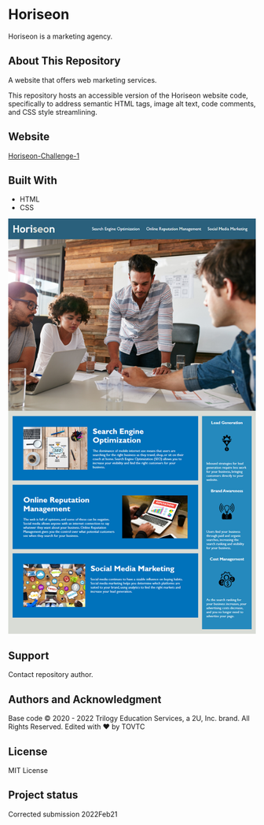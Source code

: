 # Horiseon
Horiseon is a marketing agency.

## About This Repository
A website that offers web marketing services.

This repository hosts an accessible version of the Horiseon website code, specifically to address semantic HTML tags, image alt text, code comments, and CSS style streamlining.

## Website
[Horiseon-Challenge-1](https://tovtc.github.io/horiseon-scscbc-challenge/)

## Built With
* HTML
* CSS

![Alt text](./horiseon-mockup.png?raw=true "Horiseon Website")

## Support
Contact repository author.

## Authors and Acknowledgment
Base code © 2020 - 2022 Trilogy Education Services, a 2U, Inc. brand. All Rights Reserved.
Edited with ❤️ by TOVTC

## License
MIT License

## Project status
Corrected submission 2022Feb21